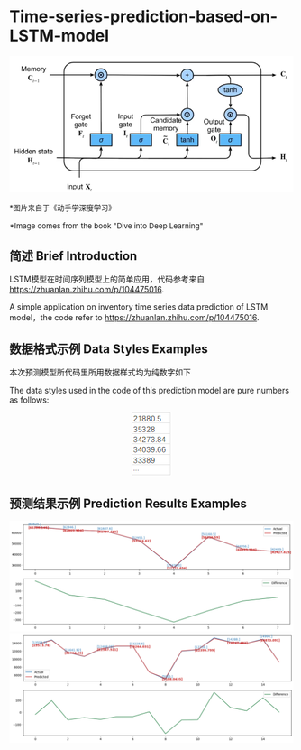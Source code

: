 # Time-series-prediction-based-on-LSTM-model
<center>

![lstm](image/README/LSTM.png)
</center>
<font size=2>*图片来自于《动手学深度学习》</font>

<font size=2>*Image comes from the book "Dive into Deep Learning"</font>


## 简述 Brief Introduction
LSTM模型在时间序列模型上的简单应用，代码参考来自 https://zhuanlan.zhihu.com/p/104475016.

A simple application on inventory time series data prediction of LSTM model，the code refer to https://zhuanlan.zhihu.com/p/104475016.

## 数据格式示例 Data Styles Examples
本次预测模型所代码里所用数据样式均为纯数字如下

The data styles used in the code of this prediction model are pure numbers as follows:
<center>

![data_subset](image/README/data_subset.png)
</center>

## 预测结果示例 Prediction Results Examples

![lstm_vaild](image/README/lstm_valid.png)
![lstm_test](image/README/lstn_test.png)